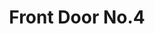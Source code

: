 ---
layout: painting
id: 13
title: "Front Door No.4"
thumbnail: "No4Small.jpg"
image: "No4.jpg"
teaser: "Watercolour utilising brush, wirewool and canvas dabbing"
description: "."
---